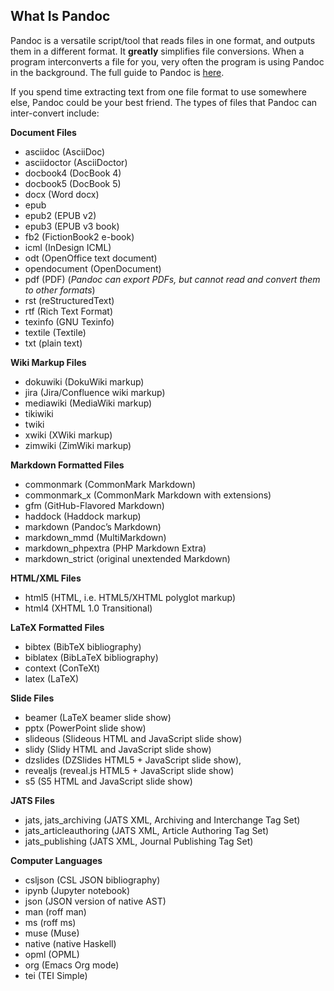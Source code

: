 ## What Is Pandoc

Pandoc is a versatile script/tool that reads files in one format, and outputs them in a different format. It __greatly__ simplifies file conversions. When a program interconverts a file for you, very often the program is using Pandoc in the background. The full guide to Pandoc is [here](https://pandoc.org/).

If you spend time extracting text from one file format to use somewhere else, Pandoc could be your best friend. The types of files that Pandoc can inter-convert include:

__Document Files__
* asciidoc (AsciiDoc) 
* asciidoctor (AsciiDoctor)
* docbook4 (DocBook 4)
* docbook5 (DocBook 5)
* docx (Word docx)
* epub
* epub2 (EPUB v2)
* epub3 (EPUB v3 book)
* fb2 (FictionBook2 e-book)
* icml (InDesign ICML)
* odt (OpenOffice text document)
* opendocument (OpenDocument)
* pdf (PDF) (_Pandoc can export PDFs, but cannot read and convert them to other formats_)
* rst (reStructuredText)
* rtf (Rich Text Format)
* texinfo (GNU Texinfo)
* textile (Textile)
* txt (plain text)

__Wiki Markup Files__
* dokuwiki (DokuWiki markup)
* jira (Jira/Confluence wiki markup)
* mediawiki (MediaWiki markup)
* tikiwiki
* twiki
* xwiki (XWiki markup)
* zimwiki (ZimWiki markup)

__Markdown Formatted Files__
* commonmark (CommonMark Markdown)
* commonmark_x (CommonMark Markdown with extensions)
* gfm (GitHub-Flavored Markdown)
* haddock (Haddock markup)
* markdown (Pandoc’s Markdown)
* markdown_mmd (MultiMarkdown)
* markdown_phpextra (PHP Markdown Extra)
* markdown_strict (original unextended Markdown)


__HTML/XML Files__
* html5 (HTML, i.e. HTML5/XHTML polyglot markup)
* html4 (XHTML 1.0 Transitional)


__LaTeX Formatted Files__
* bibtex (BibTeX bibliography)
* biblatex (BibLaTeX bibliography)
* context (ConTeXt)
* latex (LaTeX)


__Slide Files__
* beamer (LaTeX beamer slide show)
* pptx (PowerPoint slide show)
* slideous (Slideous HTML and JavaScript slide show)
* slidy (Slidy HTML and JavaScript slide show)
* dzslides (DZSlides HTML5 + JavaScript slide show),
* revealjs (reveal.js HTML5 + JavaScript slide show)
* s5 (S5 HTML and JavaScript slide show)


__JATS Files__
* jats, jats_archiving (JATS XML, Archiving and Interchange Tag Set)
* jats_articleauthoring (JATS XML, Article Authoring Tag Set)
* jats_publishing (JATS XML, Journal Publishing Tag Set)


__Computer Languages__
* csljson (CSL JSON bibliography)
* ipynb (Jupyter notebook)
* json (JSON version of native AST)
* man (roff man)
* ms (roff ms)
* muse (Muse)
* native (native Haskell)
* opml (OPML)
* org (Emacs Org mode)
* tei (TEI Simple)
